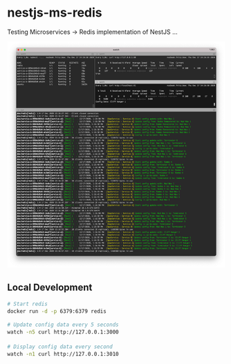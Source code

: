 # nestjs-ms-redis

Testing Microservices -> Redis implementation of NestJS ...

![In Action](in-action.png?1)

## Local Development

```sh
# Start redis
docker run -d -p 6379:6379 redis
```

```sh
# Update config data every 5 seconds
watch -n5 curl http://127.0.0.1:3000

# Display config data every second
watch -n1 curl http://127.0.0.1:3010
```
